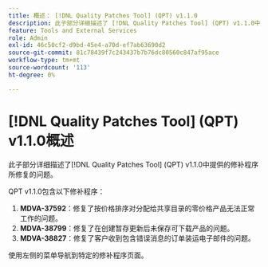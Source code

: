 ```yaml
---
title: 概述： [!DNL Quality Patches Tool] (QPT) v1.1.0
description: 此子部分详细描述了 [!DNL Quality Patches Tool] (QPT) v1.1.0中提供的修补程序所修复的问题。
feature: Tools and External Services
role: Admin
exl-id: 46c50cf2-d9bd-45e4-a70d-ef7ab63690d2
source-git-commit: 81c78439f7c243437b7b76dc80560c847af95ace
workflow-type: tm+mt
source-wordcount: '113'
ht-degree: 0%

---
```


# [!DNL Quality Patches Tool] (QPT) v1.1.0概述

此子部分详细描述了[!DNL Quality Patches Tool] (QPT) v1.1.0中提供的修补程序所修复的问题。

QPT v1.1.0包含以下修补程序：

1. **MDVA-37592**：修复了按价格排序对分配给共享目录的零价格产品无法正常工作的问题。
1. **MDVA-38799**：修复了在创建暂存更新后未保存可下载产品的问题。
1. **MDVA-38827**：修复了客户收到包含错误消息的订单装运电子邮件的问题。

使用左侧的菜单导航到特定的修补程序页面。
